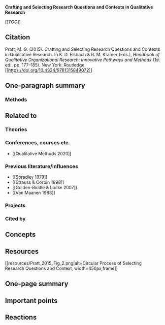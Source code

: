 **Crafting and Selecting Research Questions and Contexts in Qualitative Research**

[[_TOC_]]

## Citation

Pratt, M. G. (2015). Crafting and Selecting Research Questions and Contexts in Qualitative Research. In K. D. Elsbach & R. M. Kramer (Eds.), *Handbook of Qualitative Organizational Research: Innovative Pathways and Methods* (1st ed., pp. 177–185). New York: Routledge. [[https://doi.org/10.4324/9781315849072]]

## One-paragraph summary

### Methods

## Related to

### Theories

### Conferences, courses etc.
* [[Qualitative Methods 2020]]

### Previous literature/influences
* [[Spradley 1979]]
* [[Strauss & Corbin 1998]]
* [[Golden-Biddle & Locke 2007]]
* [[Van Maanen 1988]]

### Projects

### Cited by

## Concepts

## Resources

[[resources/Pratt_2015_Fig_2.png|alt=Circular Process of Selecting Research Questions and Context, width=450px,frame]]

## One-page summary

## Important points

## Reactions
